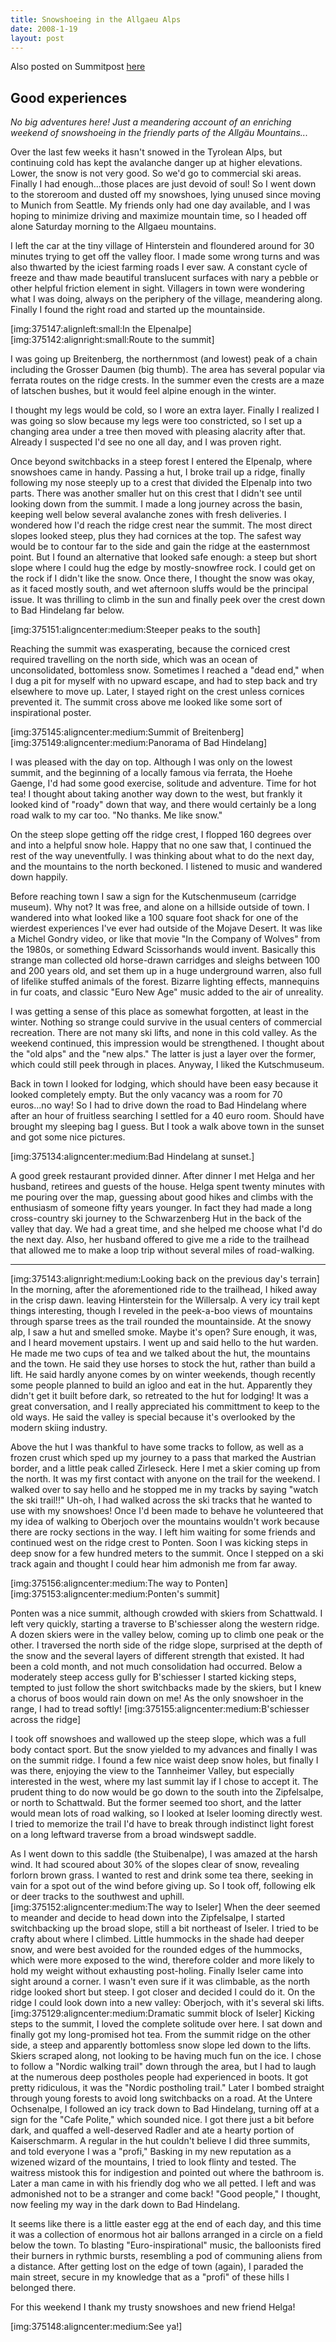 ```yaml
---
title: Snowshoeing in the Allgaeu Alps
date: 2008-1-19
layout: post
---
```


Also posted on Summitpost [here](http://www.summitpost.org/a-pleasant-solitude/375128)

Good experiences
---

<i>No big adventures here! Just a meandering account of an enriching weekend of snowshoeing in the friendly parts of the Allgäu Mountains...</i>

Over the last few weeks it hasn't snowed in the Tyrolean Alps, but continuing cold has kept the avalanche danger up at higher elevations. Lower, the snow is not very good. So we'd go to commercial ski areas. Finally I had enough...those places are just devoid of soul! So I went down to the storeroom and dusted off my snowshoes, lying unused since moving to Munich from Seattle. My friends only had one day available, and I was hoping to minimize driving and maximize mountain time, so I headed off alone Saturday morning to the Allgaeu mountains.

I left the car at the tiny village of Hinterstein and floundered around for 30 minutes trying to get off the valley floor. I made some wrong turns and was also thwarted by the iciest farming roads I ever saw. A constant cycle of freeze and thaw made beautiful translucent surfaces with nary a pebble or other helpful friction element in sight. Villagers in town were wondering what I was doing, always on the periphery of the village, meandering along. Finally I found the right road and started up the mountainside. 

[img:375147:alignleft:small:In the Elpenalpe]
[img:375142:alignright:small:Route to the summit]

I was going up Breitenberg, the northernmost (and lowest) peak of a chain including the Grosser Daumen (big thumb). The area has several popular via ferrata routes on the ridge crests. In the summer even the crests are a maze of latschen bushes, but it would feel alpine enough in the winter.

I thought my legs would be cold, so I wore an extra layer. Finally I realized I was going so slow because my legs were too constricted, so I set up a changing area under a tree then moved with pleasing alacrity after that. Already I suspected I'd see no one all day, and I was proven right. 

Once beyond switchbacks in a steep forest I entered the Elpenalp, where snowshoes came in handy. Passing a hut, I broke trail up a ridge, finally following my nose steeply up to a crest that divided the Elpenalp into two parts. There was another smaller hut on this crest that I didn't see until looking down from the summit. I made a long journey across the basin, keeping well below several avalanche zones with fresh deliveries. I wondered how I'd reach the ridge crest near the summit. The most direct slopes looked steep, plus they had cornices at the top. The safest way would be to contour far to the side and gain the ridge at the easternmost point. But I found an alternative that looked safe enough: a steep but short slope where I could hug the edge by mostly-snowfree rock. I could get on the rock if I didn't like the snow. Once there, I thought the snow was okay, as it faced mostly south, and wet afternoon sluffs would be the principal issue. It was thrilling to climb in the sun and finally peek over the crest down to Bad Hindelang far below.

[img:375151:aligncenter:medium:Steeper peaks to the south]

Reaching the summit was exasperating, because the corniced crest required travelling on the north side, which was an ocean of unconsolidated, bottomless snow. Sometimes I reached a "dead end," when I dug a pit for myself with no upward escape, and had to step back and try elsewhere to move up. Later, I stayed right on the crest unless cornices prevented it. The summit cross above me looked like some sort of inspirational poster. 

[img:375145:aligncenter:medium:Summit of Breitenberg]
[img:375149:aligncenter:medium:Panorama of Bad Hindelang]

I was pleased with the day on top. Although I was only on the lowest summit, and the beginning of a locally famous via ferrata, the Hoehe Gaenge, I'd had some good exercise, solitude and adventure. Time for hot tea! I thought about taking another way down to the west, but frankly it looked kind of "roady" down that way, and there would certainly be a long road walk to my car too. "No thanks. Me like snow."

On the steep slope getting off the ridge crest, I flopped 160 degrees over and into a helpful snow hole. Happy that no one saw that, I continued the rest of the way uneventfully. I was thinking about what to do the next day, and the mountains to the north beckoned. I listened to music and wandered down happily.

Before reaching town I saw a sign for the Kutschenmuseum (carridge museum). Why not? It was free, and alone on a hillside outside of town. I wandered into what looked like a 100 square foot shack for one of the wierdest experiences I've ever had outside of the Mojave Desert. It was like a Michel Gondry video, or like that movie "In the Company of Wolves" from the 1980s, or something Edward Scissorhands would invent. Basically this strange man collected old horse-drawn carridges and sleighs between 100 and 200 years old, and set them up in a huge underground warren, also full of lifelike stuffed animals of the forest. Bizarre lighting effects, mannequins in fur coats, and classic "Euro New Age" music added to the air of unreality. 

I was getting a sense of this place as somewhat forgotten, at least in the winter. Nothing so strange could survive in the usual centers of commercial recreation. There are not many ski lifts, and none in this cold valley. As the weekend continued, this impression would be strengthened. I thought about the "old alps" and the "new alps." The latter is just a layer over the former, which could still peek through in places. Anyway, I liked the Kutschmuseum.

Back in town I looked for lodging, which should have been easy because it looked completely empty. But the only vacancy was a room for 70 euros...no way! So I had to drive down the road to Bad Hindelang where after an hour of fruitless searching I settled for a 40 euro room. Should have brought my sleeping bag I guess. But I took a walk above town in the sunset and got some nice pictures. 

[img:375134:aligncenter:medium:Bad Hindelang at sunset.]

A good greek restaurant provided dinner. After dinner I met Helga and her husband, retirees and guests of the house. Helga spent twenty minutes with me pouring over the map, guessing about good hikes and climbs with the enthusiasm of someone fifty years younger. In fact they had made a long cross-country ski journey to the Schwarzenberg Hut in the back of the valley that day. We had a great time, and she helped me choose what I'd do the next day. Also, her husband offered to give me a ride to the trailhead that allowed me to make a loop trip without several miles of road-walking.

<hr>

[img:375143:alignright:medium:Looking back on the previous day's terrain]
In the morning, after the aforementioned ride to the trailhead, I hiked away in the crisp dawn. leaving Hinterstein for the Willersalp. A very icy trail kept things interesting, though I reveled in the peek-a-boo views of mountains through sparse trees as the trail rounded the mountainside. At the snowy alp, I saw a hut and smelled smoke. Maybe it's open? Sure enough, it was, and I heard movement upstairs. I went up and said hello to the hut warden. He made me two cups of tea and we talked about the hut, the mountains and the town. He said they use horses to stock the hut, rather than build a lift. He said hardly anyone comes by on winter weekends, though recently some people planned to build an igloo and eat in the hut. Apparently they didn't get it built before dark, so retreated to the hut for lodging! It was a great conversation, and I really appreciated his committment to keep to the old ways. He said the valley is special because it's overlooked by the modern skiing industry.

Above the hut I was thankful to have some tracks to follow, as well as a frozen crust which sped up my journey to a pass that marked the Austrian border, and a little peak called Zirleseck. Here I met a skier coming up from the north. It was my first contact with anyone on the trail for the weekend. I walked over to say hello and he stopped me in my tracks by saying "watch the ski trail!!" Uh-oh, I had walked across the ski tracks that he wanted to use with my snowshoes! Once I'd been made to behave he volunteered that my idea of walking to Oberjoch over the mountains wouldn't work because there are rocky sections in the way. I left him waiting for some friends and continued west on the ridge crest to Ponten. Soon I was kicking steps in deep snow for a few hundred meters to the summit. Once I stepped on a ski track again and thought I could hear him admonish me from far away.

[img:375156:aligncenter:medium:The way to Ponten]
[img:375153:aligncenter:medium:Ponten's summit]

Ponten was a nice summit, although crowded with skiers from Schattwald. I left very quickly, starting a traverse to B'schiesser along the western ridge. A dozen skiers were in the valley below, coming up to climb one peak or the other. I traversed the north side of the ridge slope, surprised at the depth of the snow and the several layers of different strength that existed. It had been a cold month, and not much consolidation had occurred. Below a moderately steep access gully for B'schiesser I started kicking steps, tempted to just follow the short switchbacks made by the skiers, but I knew a chorus of boos would rain down on me! As the only snowshoer in the range, I had to tread softly!
[img:375155:aligncenter:medium:B'schiesser across the ridge]

I took off snowshoes and wallowed up the steep slope, which was a full body contact sport. But the snow yielded to my advances and finally I was on the summit ridge. I found a few nice waist deep snow holes, but finally I was there, enjoying the view to the Tannheimer Valley, but especially interested in the west, where my last summit lay if I chose to accept it. The prudent thing to do now would be go down to the south into the Zipfelsalpe, or north to Schattwald. But the former seemed too short, and the latter would mean lots of road walking, so I looked at Iseler looming directly west. I tried to memorize the trail I'd have to break through indistinct light forest on a long leftward traverse from a broad windswept saddle. 

As I went down to this saddle (the Stuibenalpe), I was amazed at the harsh wind. It had scoured about 30% of the slopes clear of snow, revealing forlorn brown grass. I wanted to rest and drink some tea there, seeking in vain for a spot out of the wind before giving up. So I took off, following elk or deer tracks to the southwest and uphill. 
[img:375152:aligncenter:medium:The way to Iseler]
When the deer seemed to meander and decide to head down into the Zipfelsalpe, I started switchbacking up the broad slope, still a bit northeast of Iseler. I tried to be crafty about where I climbed. Little hummocks in the shade had deeper snow, and were best avoided for the rounded edges of the hummocks, which were more exposed to the wind, therefore colder and more likely to hold my weight without exhausting post-holing. Finally Iseler came into sight around a corner. I wasn't even sure if it was climbable, as the north ridge looked short but steep. I got closer and decided I could do it. On the ridge I could look down into a new valley: Oberjoch, with it's several ski lifts.
[img:375129:aligncenter:medium:Dramatic summit block of Iseler]
Kicking steps to the summit, I loved the complete solitude over here. I sat down and finally got my long-promised hot tea. From the summit ridge on the other side, a steep and apparently bottomless snow slope led down to the lifts. Skiers scraped along, not looking to be having much fun on the ice. I chose to follow a "Nordic walking trail" down through the area, but I had to laugh at the numerous deep postholes people had experienced in boots. It got pretty ridiculous, it was the "Nordic postholing trail." Later I bombed straight through young forests to avoid long switchbacks on a road. At the Untere Ochsenalpe, I followed an icy track down to Bad Hindelang, turning off at a sign for the "Cafe Polite," which sounded nice. I got there just a bit before dark, and quaffed a well-deserved Radler and ate a hearty portion of Kaiserschmarm. A regular in the hut couldn't believe I did three summits, and told everyone I was a "profi," Basking in my new reputation as a wizened wizard of the mountains, I tried to look flinty and tested. The waitress mistook this for indigestion and pointed out where the bathroom is. Later a man came in with his friendly dog who we all petted. I left and was admonished not to be a stranger and come back! "Good people," I thought, now feeling my way in the dark down to Bad Hindelang.

It seems like there is a little easter egg at the end of each day, and this time it was a collection of enormous hot air ballons arranged in a circle on a field below the town. To blasting "Euro-inspirational" music, the balloonists fired their burners in rythmic bursts, resembling a pod of communing aliens from a distance. After getting lost on the edge of town (again), I paraded the main street, secure in my knowledge that as a "profi" of these hills I belonged there.

For this weekend I thank my trusty snowshoes and new friend Helga!
           
[img:375148:aligncenter:medium:See ya!]                                                                                              

